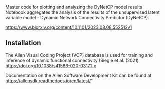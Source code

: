 Master code for plotting and analyzing the DyNetCP model results
Notebook aggregates the analysis of the results of the unsupervised latent variable model - Dynamic Network Connectivity Predictor (DyNetCP). 

https://www.biorxiv.org/content/10.1101/2023.08.08.552512v1

## Installation

The Allen Visual Coding Project (VCP) database is used for training and inference of dynamic functional connectivity (Siegle et al. (2021) 
https://doi.org/10.1038/s41586-020-03171-x

Documentation on the Allen Software Development Kit can be found at https://allensdk.readthedocs.io/en/latest/"
